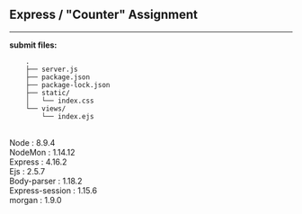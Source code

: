 ## Express / "Counter" Assignment

----

**submit files:**<br />

```
    .
    ├── server.js
    ├── package.json
    ├── package-lock.json
    ├── static/
    │   └── index.css
    └── views/
        └── index.ejs

```

<br />
<version>
Node : 8.9.4<br />
NodeMon : 1.14.12<br />
Express : 4.16.2<br />
Ejs : 2.5.7<br />
Body-parser : 1.18.2<br />
Express-session : 1.15.6<br />
morgan : 1.9.0<br />
<br />


